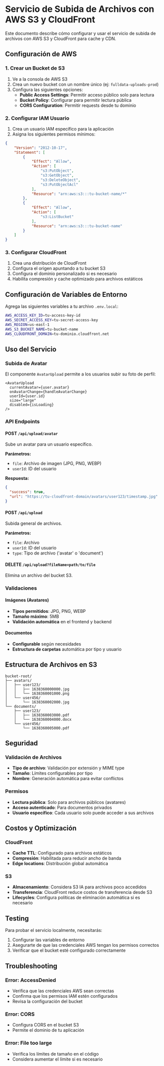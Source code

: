 # Servicio de Subida de Archivos con AWS S3 y CloudFront

Este documento describe cómo configurar y usar el servicio de subida de archivos con AWS S3 y CloudFront para cache y CDN.

## Configuración de AWS

### 1. Crear un Bucket de S3

1. Ve a la consola de AWS S3
2. Crea un nuevo bucket con un nombre único (ej: `fulldata-uploads-prod`)
3. Configura las siguientes opciones:
   - **Public Access Settings**: Permitir acceso público solo para lectura
   - **Bucket Policy**: Configurar para permitir lectura pública
   - **CORS Configuration**: Permitir requests desde tu dominio

### 2. Configurar IAM Usuario

1. Crea un usuario IAM específico para la aplicación
2. Asigna los siguientes permisos mínimos:

```json
{
    "Version": "2012-10-17",
    "Statement": [
        {
            "Effect": "Allow",
            "Action": [
                "s3:PutObject",
                "s3:GetObject",
                "s3:DeleteObject",
                "s3:PutObjectAcl"
            ],
            "Resource": "arn:aws:s3:::tu-bucket-name/*"
        },
        {
            "Effect": "Allow",
            "Action": [
                "s3:ListBucket"
            ],
            "Resource": "arn:aws:s3:::tu-bucket-name"
        }
    ]
}
```

### 3. Configurar CloudFront

1. Crea una distribución de CloudFront
2. Configura el origen apuntando a tu bucket S3
3. Configura el dominio personalizado si es necesario
4. Habilita compresión y cache optimizado para archivos estáticos

## Configuración de Variables de Entorno

Agrega las siguientes variables a tu archivo `.env.local`:

```bash
AWS_ACCESS_KEY_ID=tu-access-key-id
AWS_SECRET_ACCESS_KEY=tu-secret-access-key
AWS_REGION=us-east-1
AWS_S3_BUCKET_NAME=tu-bucket-name
AWS_CLOUDFRONT_DOMAIN=tu-dominio.cloudfront.net
```

## Uso del Servicio

### Subida de Avatar

El componente `AvatarUpload` permite a los usuarios subir su foto de perfil:

```tsx
<AvatarUpload
  currentAvatar={user.avatar}
  onAvatarChange={handleAvatarChange}
  userId={user.id}
  size="large"
  disabled={isLoading}
/>
```

### API Endpoints

#### POST `/api/upload/avatar`

Sube un avatar para un usuario específico.

**Parámetros:**

- `file`: Archivo de imagen (JPG, PNG, WEBP)
- `userId`: ID del usuario

**Respuesta:**

```json
{
  "success": true,
  "url": "https://tu-cloudfront-domain/avatars/user123/timestamp.jpg"
}
```

#### POST `/api/upload`

Subida general de archivos.

**Parámetros:**

- `file`: Archivo
- `userId`: ID del usuario
- `type`: Tipo de archivo ('avatar' o 'document')

#### DELETE `/api/upload?fileName=path/to/file`

Elimina un archivo del bucket S3.

### Validaciones

#### Imágenes (Avatares)

- **Tipos permitidos**: JPG, PNG, WEBP
- **Tamaño máximo**: 5MB
- **Validación automática** en el frontend y backend

#### Documentos

- **Configurable** según necesidades
- **Estructura de carpetas** automática por tipo y usuario

## Estructura de Archivos en S3

```none
bucket-root/
├── avatars/
│   ├── user123/
│   │   ├── 1638360000000.jpg
│   │   └── 1638360001000.png
│   └── user456/
│       └── 1638360002000.jpg
└── documents/
    ├── user123/
    │   ├── 1638360003000.pdf
    │   └── 1638360004000.docx
    └── user456/
        └── 1638360005000.pdf
```

## Seguridad

### Validación de Archivos

- **Tipo de archivo**: Validación por extensión y MIME type
- **Tamaño**: Límites configurables por tipo
- **Nombre**: Generación automática para evitar conflictos

### Permisos

- **Lectura pública**: Solo para archivos públicos (avatares)
- **Acceso autenticado**: Para documentos privados
- **Usuario específico**: Cada usuario solo puede acceder a sus archivos

## Costos y Optimización

### CloudFront

- **Cache TTL**: Configurado para archivos estáticos
- **Compresión**: Habilitada para reducir ancho de banda
- **Edge locations**: Distribución global automática

### S3

- **Almacenamiento**: Considera S3 IA para archivos poco accedidos
- **Transferencia**: CloudFront reduce costos de transferencia desde S3
- **Lifecycles**: Configura políticas de eliminación automática si es necesario

## Testing

Para probar el servicio localmente, necesitarás:

1. Configurar las variables de entorno
2. Asegurarte de que las credenciales AWS tengan los permisos correctos
3. Verificar que el bucket esté configurado correctamente

## Troubleshooting

### Error: AccessDenied

- Verifica que las credenciales AWS sean correctas
- Confirma que los permisos IAM estén configurados
- Revisa la configuración del bucket

### Error: CORS

- Configura CORS en el bucket S3
- Permite el dominio de tu aplicación

### Error: File too large

- Verifica los límites de tamaño en el código
- Considera aumentar el límite si es necesario
